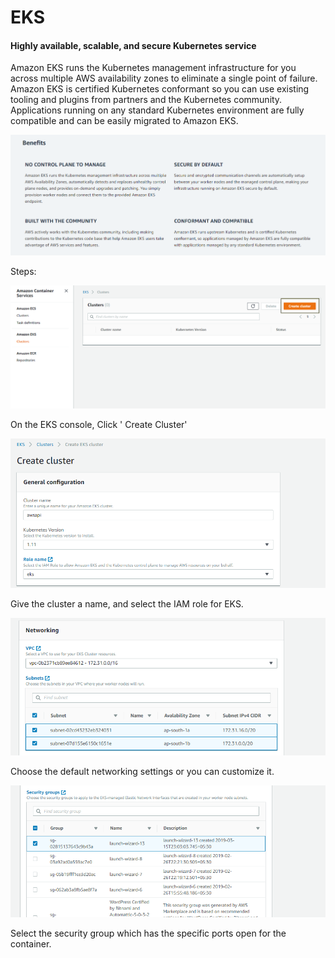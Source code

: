 # EKS

#### Highly available, scalable, and secure Kubernetes service <a id="Highly_available.2C_scalable.2C_and_secure_Kubernetes_service"></a>

Amazon EKS runs the Kubernetes management infrastructure for you across multiple AWS availability zones to eliminate a single point of failure. Amazon EKS is certified Kubernetes conformant so you can use existing tooling and plugins from partners and the Kubernetes community. Applications running on any standard Kubernetes environment are fully compatible and can be easily migrated to Amazon EKS.

![](../../.gitbook/assets/image%20%2816%29.png)

Steps:

![](../../.gitbook/assets/image%20%2897%29.png)

On the EKS console, Click ' Create Cluster'

![](../../.gitbook/assets/image%20%2861%29.png)

Give the cluster a name, and select the IAM role for EKS.

![](../../.gitbook/assets/image%20%28121%29.png)

Choose the default networking settings or you can customize it.

![](../../.gitbook/assets/image%20%28107%29.png)

Select the security group which has the specific ports open for the container.



